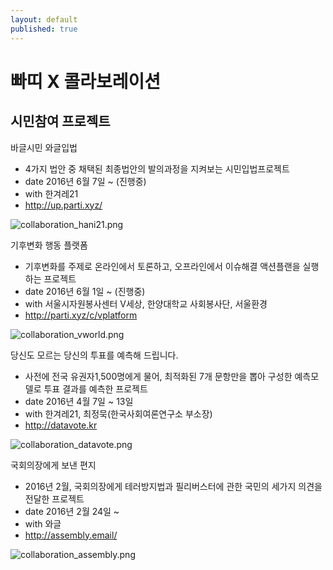 ```yaml
---
layout: default
published: true
---
```







# 빠띠 X 콜라보레이션

## 시민참여 프로젝트

바글시민 와글입법
* 4가지 법안 중 채택된 최종법안의 발의과정을 지켜보는 시민입법프로젝트
* date 2016년 6월 7일 ~ (진행중)
* with 한겨레21 
* http://up.parti.xyz/

![collaboration_hani21.png]({{site.baseurl}}/media/collaboration_hani21.png)

기후변화 행동 플랫폼
* 기후변화를 주제로 온라인에서 토론하고, 오프라인에서 이슈해결 액션플랜을 실행하는 프로젝트
* date 2016년 6월 1일 ~ (진행중)
* with 서울시자원봉사센터 V세상, 한양대학교 사회봉사단, 서울환경
* http://parti.xyz/c/vplatform 

![collaboration_vworld.png]({{site.baseurl}}/media/collaboration_vworld.png)

당신도 모르는 당신의 투표를 예측해 드립니다.
* 사전에 전국 유권자1,500명에게 물어, 최적화된 7개 문항만을 뽑아 구성한 예측모델로 투표 결과를 예측한 프로젝트
* date 2016년 4월 7일 ~ 13일
* with 한겨레21, 최정묵(한국사회여론연구소 부소장)
* http://datavote.kr 

![collaboration_datavote.png]({{site.baseurl}}/media/collaboration_datavote.png)

국회의장에게 보낸 편지
* 2016년 2월, 국회의장에게 테러방지법과 필리버스터에 관한 국민의 세가지 의견을 전달한 프로젝트
* date 2016년 2월 24일 ~
* with 와글 
* http://assembly.email/ 

![collaboration_assembly.png]({{site.baseurl}}/media/collaboration_assembly.png)


